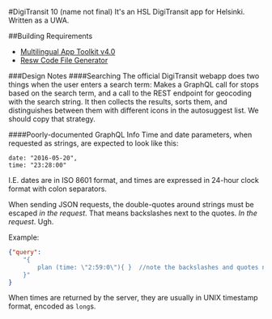 #DigiTransit 10 (name not final)
It's an HSL DigiTransit app for Helsinki. Written as a UWA.

##Building
Requirements
* [Multilingual App Toolkit v4.0](https://developer.microsoft.com/en-us/windows/develop/multilingual-app-toolkit)
* [Resw Code File Generator](https://reswcodegen.codeplex.com/)


###Design Notes
####Searching
The official DigiTransit webapp does two things when the user enters a search term: Makes a GraphQL call for stops based on the search term, and a call to the REST endpoint for geocoding with the search string. It then collects the results, sorts them, and distinguishes between them with different icons in the autosuggest list. We should copy that strategy.

####Poorly-documented GraphQL Info
Time and date parameters, when requested as strings, are expected to look like this:
```
date: "2016-05-20",
time: "23:28:00"
```

I.E. dates are in ISO 8601 format, and times are expressed in 24-hour clock format with colon separators. 

When sending JSON requests, the double-quotes around strings must be escaped _in the request_. That means backslashes next to the quotes. _In the request_. Ugh.

Example:
```JSON
{"query": 
	"{ 
		plan (time: \"2:59:0\"){ }	//note the backslashes and quotes next to the numerals
	}"
}
```



When times are returned by the server, they are usually in UNIX timestamp format, encoded as `long`s.